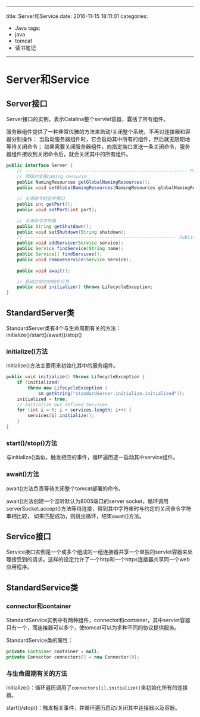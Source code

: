 
---
title: Server和Service
date: 2016-11-15 18:11:01
categories: 
- Java
tags:
- java
- tomcat
- 读书笔记
---

# Server和Service

## Server接口

Server接口的实例，表示Catalina整个servlet容器，囊括了所有组件。

服务器组件提供了一种非常优雅的方法来启动/关闭整个系统，不再对连接器和容器分别操作：
当启动服务器组件时，它会启动其中所有的组件，然后就无限期地等待关闭命令；
如果需要关闭服务器组件，向指定端口发送一条关闭命令，服务器组件接收到关闭命令后，就会关闭其中的所有组件。

```java
public interface Server {
    // ------------------------------------------------------------- Properties
    // 顶级的全局naming resource
    public NamingResources getGlobalNamingResources();
    public void setGlobalNamingResources(NamingResources globalNamingResources);
        
    // 关闭命令的监听接口
    public int getPort();
    public void setPort(int port);
    
    // 关闭命令字符串
    public String getShutdown();
    public void setShutdown(String shutdown);
    // --------------------------------------------------------- Public Methods
    public void addService(Service service);
    public Service findService(String name);
    public Service[] findServices();
    public void removeService(Service service);
    
    public void await();

    // 启动之前的初始化行为
    public void initialize() throws LifecycleException;
}
```

## StandardServer类

StandardServer类有4个与生命周期有关的方法：initialize()/start()/await()/stop()

### initialize()方法

initialize()方法主要用来初始化其中的服务组件。
```java
public void initialize() throws LifecycleException {
    if (initialized)
        throw new LifecycleException (
            sm.getString("standardServer.initialize.initialized"));
    initialized = true;
    // Initialize our defined Services
    for (int i = 0; i < services.length; i++) {
        services[i].initialize();
    }
}
```

### start()/stop()方法

与initialize()类似，触发相应的事件，循环遍历逐一启动其中service组件。

### await()方法

await()方法负责等待关闭整个tomcat部署的命令。

await()方法创建一个监听默认为8005端口的server socket，循环调用serverSocket.accept()方法等待连接，得到其中字符串时与约定的关闭命令字符串相比较，
如果匹配成功，则跳出循环，结束await()方法。

## Service接口

Service接口实例是一个或多个组成的一组连接器共享一个单独的servlet容器来处理接受到的请求。这样的设定允许了一个http和一个https连接器共享同一个web应用程序。

## StandardService类

### connector和container

StandardService实例中有两种组件，connector和container，其中servlet容器只有一个，而连接器可以多个，使tomcat可以为多种不同的协议提供服务。

StandardService类的属性：
```java
private Container container = null;
private Connector connectors[] = new Connector[0];
```

### 与生命周期有关的方法

initialize()：循环遍历调用了`connectors[i].initialize()`来初始化所有的连接器。

start()/stop()：触发相关事件，并循环遍历启动/关闭其中连接器以及容器。
